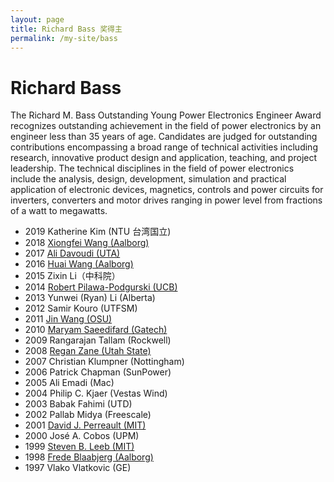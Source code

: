 ```yaml
---
layout: page
title: Richard Bass 奖得主
permalink: /my-site/bass
---
```


# Richard Bass 

The Richard M. Bass Outstanding Young Power Electronics Engineer Award recognizes 
outstanding achievement in the field of power electronics by an engineer less than 
35 years of age. Candidates are judged for outstanding contributions encompassing 
a broad range of technical activities including research, innovative product design 
and application, teaching, and project leadership. The technical disciplines in the 
field of power electronics include the analysis, design, development, simulation 
and practical application of electronic devices, magnetics, controls and power circuits 
for inverters, converters and motor drives 
ranging in power level from fractions of a watt to megawatts.


* 2019  Katherine Kim (NTU 台湾国立)
* 2018  [Xiongfei Wang (Aalborg)](https://zliao555.github.io/my-site/AAU)
* 2017  [Ali Davoudi (UTA)](https://zliao555.github.io/my-site/uta)
* 2016  [Huai Wang (Aalborg)](https://zliao555.github.io/my-site/AAU)
* 2015  Zixin Li（中科院）
* 2014  [Robert Pilawa-Podgurski (UCB)](https://zliao555.github.io/my-site/ucb)
* 2013  Yunwei (Ryan) Li (Alberta)
* 2012  Samir Kouro (UTFSM)
* 2011  [Jin Wang (OSU)](https://zliao555.github.io/my-site/osu)
* 2010  [Maryam Saeedifard (Gatech)](https://zliao555.github.io/my-site/gatech)
* 2009  Rangarajan Tallam (Rockwell)
* 2008  [Regan Zane (Utah State)](https://zliao555.github.io/my-site/USU)
* 2007  Christian Klumpner (Nottingham)
* 2006  Patrick Chapman (SunPower)
* 2005  Ali Emadi (Mac)
* 2004  Philip C. Kjaer (Vestas Wind)
* 2003  Babak Fahimi (UTD)
* 2002  Pallab Midya (Freescale)
* 2001  [David J. Perreault (MIT)](https://zliao555.github.io/my-site/mit)
* 2000  José A. Cobos (UPM)
* 1999  [Steven B. Leeb (MIT)](https://zliao555.github.io/my-site/mit)
* 1998  [Frede Blaabjerg (Aalborg)](https://zliao555.github.io/my-site/AAU)
* 1997  Vlako Vlatkovic (GE)








